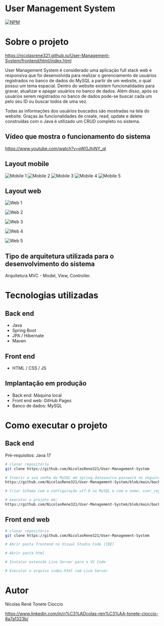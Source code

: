 # User Management System
[![NPM](https://img.shields.io/npm/l/react)](https://github.com/NicolasRene321/User-Management-System/blob/main/LICENSE) 

# Sobre o projeto

https://nicolasrene321.github.io/User-Management-System/frontend/html/index.html

User Management System é considerado uma aplicação full stack web e responsiva que foi desenvolvida para realizar o gerenciamento de usuários registrados no banco de dados do MySQL 
a partir de um website, o qual possui um tema espacial. Dentro do website existem funcionalidades para gravar, atualizar e apagar usuários no banco de dados. Além disso, após os 
usuários serem registrados no banco de dados pode-se buscar cada um pelo seu ID ou buscar todos de uma vez. 

Todas as informações dos usuários buscados são mostradas na tela do website. Graças às funcionalidades de create, read, update e delete construídas com o Java é utilizado um CRUD completo no sistema.

## Vídeo que mostra o funcionamento do sistema
https://www.youtube.com/watch?v=pWGJhiNY_qI

## Layout mobile
![Mobile 1](https://github.com/NicolasRene321/User-Management-System/blob/main/assets/mobile-home-250.jpeg) ![Mobile 2](https://github.com/NicolasRene321/User-Management-System/blob/main/assets/mobile-home-menu-250.jpeg)
![Mobile 3](https://github.com/NicolasRene321/User-Management-System/blob/main/assets/mobile-register-250.jpeg) ![Mobile 4](https://github.com/NicolasRene321/User-Management-System/blob/main/assets/mobile-delete-250.jpeg)
![Mobile 5](https://github.com/NicolasRene321/User-Management-System/blob/main/assets/mobile-update-250.jpeg)

## Layout web
![Web 1](https://github.com/NicolasRene321/User-Management-System/blob/main/assets/web-home-900.png)

![Web 2](https://github.com/NicolasRene321/User-Management-System/blob/main/assets/web-register-900.png)

![Web 3](https://github.com/NicolasRene321/User-Management-System/blob/main/assets/web-delete-900.png)

![Web 4](https://github.com/NicolasRene321/User-Management-System/blob/main/assets/web-update-900.png)

![Web 5](https://github.com/NicolasRene321/User-Management-System/blob/main/assets/web-myprofile-900.png)

## Tipo de arquitetura utilizada para o desenvolvimento do sistema
Arquitetura MVC - Model, View, Controller.

# Tecnologias utilizadas
## Back end
- Java
- Spring Boot
- JPA / Hibernate
- Maven
## Front end
- HTML / CSS / JS 
## Implantação em produção
- Back end: Máquina local
- Front end web: GitHub Pages
- Banco de dados: MySQL

# Como executar o projeto

## Back end
Pré-requisitos: Java 17

```bash
# clonar repositório
git clone https://github.com/NicolasRene321/User-Management-System

# Inserir a sua senha do MySQL em spring.datasource.password no seguinte arquivo:
https://github.com/NicolasRene321/User-Management-System/blob/main/backend/ApiJava/src/main/resources/application.properties

# Criar Schema com a configuração utf-8 no MySQL e com o nome: user_registration

# executar o projeto em:
https://github.com/NicolasRene321/User-Management-System/blob/main/backend/ApiJava/src/main/java/com/developer/ApiJava/ApiJavaApplication.java
```

## Front end web

```bash
# clonar repositório
git clone https://github.com/NicolasRene321/User-Management-System

# Abrir pasta frontend no Visual Studio Code (IDE)

# Abrir pasta html

# Instalar extensão Live Server para o VS Code 

# Executar o arquivo index.html com Live Server
```

# Autor

Nícolas Renê Tonete Cioccio

https://www.linkedin.com/in/n%C3%ADcolas-ren%C3%AA-tonete-cioccio-8a7a1323b/
